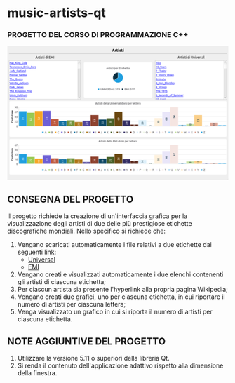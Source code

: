 # music-artists-qt

### PROGETTO DEL CORSO DI PROGRAMMAZIONE C++

![](./.assets/screenshot.png)

## CONSEGNA DEL PROGETTO
Il progetto richiede la creazione di un'interfaccia grafica per la visualizzazione
degli artisti di due delle più prestigiose etichette discografiche mondiali. Nello
specifico si richiede che:

1. Vengano scaricati automaticamente i file relativi a due etichette dai seguenti link:
    - [Universal](https://raw.githubusercontent.com/derogab/music-artists-qt/master/.dataset/List_of_Universal_artists.txt)
    - [EMI](https://raw.githubusercontent.com/derogab/music-artists-qt/master/.dataset/List_of_EMI_artists.txt)
2. Vengano creati e visualizzati automaticamente i due elenchi contenenti gli artisti 
di ciascuna etichetta;
3. Per ciascun artista sia presente l'hyperlink alla propria pagina Wikipedia;
4. Vengano creati due grafici, uno per ciascuna etichetta, in cui riportare il
numero di artisti per ciascuna lettera;
5. Venga visualizzato un grafico in cui si riporta il numero di artisti per
ciascuna etichetta.

## NOTE AGGIUNTIVE DEL PROGETTO
1. Utilizzare la versione 5.11 o superiori della libreria Qt.
2. Si renda il contenuto dell'applicazione adattivo rispetto alla
dimensione della finestra.
